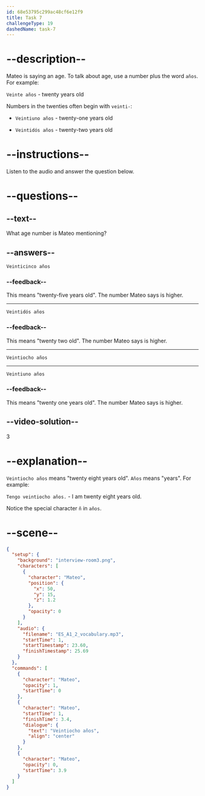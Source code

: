 ```yaml
---
id: 68e53795c299ac48cf6e12f9
title: Task 7
challengeType: 19
dashedName: task-7
---
```


<!-- (audio) Mateo: veintiocho años. -->

# --description--

Mateo is saying an age. To talk about age, use a number plus the word `años`. For example:

`Veinte años` - twenty years old

Numbers in the twenties often begin with `veinti-`:

- `Veintiuno años` - twenty-one years old

- `Veintidós años` - twenty-two years old

# --instructions--

Listen to the audio and answer the question below.

# --questions--

## --text--

What age number is Mateo mentioning?

## --answers--

`Veinticinco años`

### --feedback--

This means "twenty-five years old". The number Mateo says is higher.

---

`Veintidós años`

### --feedback--

This means "twenty two old". The number Mateo says is higher.

---

`Veintiocho años`

---

`Veintiuno años`

### --feedback--

This means "twenty one years old". The number Mateo says is higher.

## --video-solution--

3

# --explanation--

`Veintiocho años` means "twenty eight years old". `Años` means "years".  For example:

`Tengo veintiocho años.` - I am twenty eight years old.

Notice the special character `ñ` in `años`.

# --scene--

```json
{
  "setup": {
    "background": "interview-room3.png",
    "characters": [
      {
        "character": "Mateo",
        "position": {
          "x": 50,
          "y": 15,
          "z": 1.2
        },
        "opacity": 0
      }
    ],
    "audio": {
      "filename": "ES_A1_2_vocabulary.mp3",
      "startTime": 1,
      "startTimestamp": 23.60,
      "finishTimestamp": 25.69
    }
  },
  "commands": [
    {
      "character": "Mateo",
      "opacity": 1,
      "startTime": 0
    },
    {
      "character": "Mateo",
      "startTime": 1,
      "finishTime": 3.4,
      "dialogue": {
        "text": "Veintiocho años",
        "align": "center"
      }
    },
    {
      "character": "Mateo",
      "opacity": 0,
      "startTime": 3.9
    }
  ]
}
```

